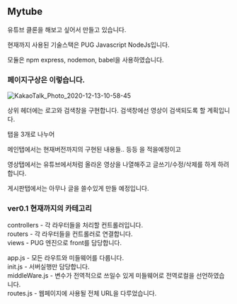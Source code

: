 ## Mytube

유튜브 클론을 해보고 싶어서 만들고 있습니다.

현재까지 사용된 기술스택은 PUG Javascript NodeJs입니다.

모듈은 npm express, nodemon, babel을 사용하였습니다.

### 페이지구상은 이렇습니다.

![KakaoTalk_Photo_2020-12-13-10-58-45](https://user-images.githubusercontent.com/56789064/102001173-37472280-3d32-11eb-93bb-98d45d069e35.png)

상위 헤더에는 로고와 검색창을 구현합니다. 검색창에선 영상이 검색되도록 할 계획입니다.

탭을 3개로 나누어

메인탭에서는 현재버전까지의 구현된 내용들.. 등등 을 적을예정이고

영상탭에서는 유튜브에서처럼 올라온 영상을 나열해주고 글쓰기/수정/삭제를 하게 하려합니다.

게시판탭에서는 아무나 글을 쓸수있게 만들 예정입니다.

### ver0.1 현재까지의 카테고리


controllers - 각 라우터들을 처리할 컨트롤러입니다. </br>
routers - 각 라우터들을 컨트롤러로 연결합니다. </br>
views - PUG 엔진으로 front를 담당합니다. </br>

app.js - 모든 라우트와 미들웨어를 다룹니다.</br>
init.js - 서버실행만 담당합니다.</br>
middleWare.js - 변수가 전역적으로 쓰일수 있게 미들웨어로 전역로컬을 선언하였습니다.</br>
routes.js - 웹페이지에 사용될 전체 URL을 다루었습니다.</br>
